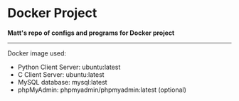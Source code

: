 # Docker Project

**Matt's repo of configs and programs for Docker project**

---

Docker image used:

- Python Client Server: ubuntu:latest
- C Client Server: ubuntu:latest
- MySQL database: mysql:latest
- phpMyAdmin: phpmyadmin/phpmyadmin:latest (optional)
